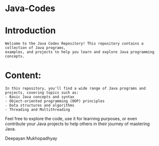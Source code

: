 # Java-Codes
# Introduction
    Welcome to the Java Codes Repository! This repository contains a collection of Java programs, 
    examples, and projects to help you learn and explore Java programming concepts.

# Content:
    In this repository, you'll find a wide range of Java programs and projects, covering topics such as:
    - Basic Java concepts and syntax
    - Object-oriented programming (OOP) principles
    - Data structures and algorithms
    - Threading and Multithreading

Feel free to explore the code, use it for learning purposes,
or even contribute your Java projects to help others in their journey of mastering Java.

Deepayan Mukhopadhyay
